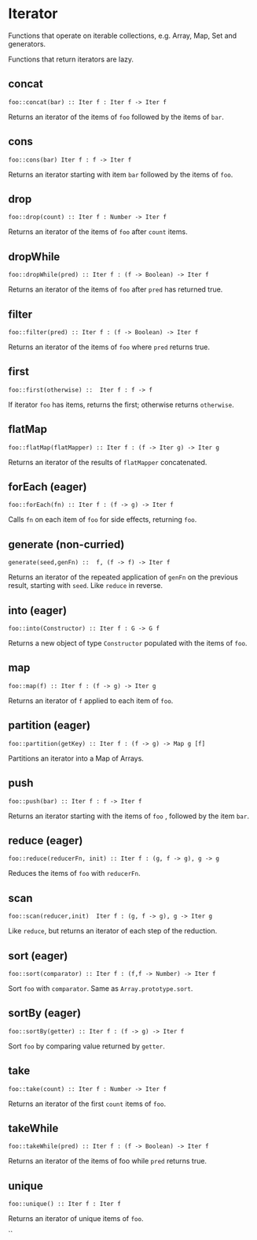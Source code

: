# Iterator

Functions that operate on iterable collections, e.g. Array, Map, Set and generators. 

Functions that return iterators are lazy.
## concat
`foo::concat(bar) :: Iter f : Iter f -> Iter f`

Returns an iterator of the items of `foo` followed by the items of `bar`.

## cons 
`foo::cons(bar) Iter f : f -> Iter f`

Returns an iterator starting with item `bar` followed by the items of `foo`.

## drop
`foo::drop(count) :: Iter f : Number -> Iter f`

Returns an iterator of the items of `foo` after `count` items.

## dropWhile
`foo::dropWhile(pred) :: Iter f : (f -> Boolean) -> Iter f`

Returns an iterator of the items of `foo` after `pred` has returned true.

## filter
`foo::filter(pred) :: Iter f : (f -> Boolean) -> Iter f `

Returns an iterator of the items of `foo` where `pred` returns true.

## first
`foo::first(otherwise) ::  Iter f : f -> f `

If iterator `foo` has items, returns the first; otherwise returns `otherwise`.

## flatMap
`foo::flatMap(flatMapper) :: Iter f : (f -> Iter g) -> Iter g`

Returns an iterator of the results of `flatMapper` concatenated. 

## forEach (eager)
`foo::forEach(fn) :: Iter f : (f -> g) -> Iter f`

Calls `fn` on each item of `foo` for side effects, returning `foo`.

## generate (non-curried)
`generate(seed,genFn) ::  f, (f -> f) -> Iter f`

Returns an iterator of the repeated application of `genFn` on the previous result, starting with `seed`. Like `reduce` in reverse.

## into (eager)
`foo::into(Constructor) :: Iter f : G -> G f`

Returns a new object of type `Constructor` populated with the items of `foo`.

## map 
`foo::map(f) :: Iter f : (f -> g) -> Iter g`

Returns an iterator of `f` applied to each item of `foo`.

## partition (eager)
`foo::partition(getKey) :: Iter f : (f -> g) -> Map g [f]`

Partitions an iterator into a Map of Arrays.

## push
`foo::push(bar) :: Iter f : f -> Iter f`

Returns an iterator starting with the items of `foo` , followed by the item `bar`.

## reduce (eager)
`foo::reduce(reducerFn, init) :: Iter f : (g, f -> g), g -> g`

Reduces the items of `foo` with `reducerFn`.

## scan
`foo::scan(reducer,init)  Iter f : (g, f -> g), g -> Iter g`

Like `reduce`, but returns an iterator of each step of the reduction.

## sort (eager)
`foo::sort(comparator) :: Iter f : (f,f -> Number) -> Iter f`

Sort `foo` with `comparator`.  Same as `Array.prototype.sort`.

## sortBy (eager)
`foo::sortBy(getter) :: Iter f : (f -> g) -> Iter f`

Sort `foo` by comparing value returned by `getter`.

## take
`foo::take(count) :: Iter f : Number -> Iter f`

Returns an iterator of the first `count` items of `foo`.

## takeWhile
`foo::takeWhile(pred) :: Iter f : (f -> Boolean) -> Iter f`

Returns an iterator of the items of foo while `pred` returns true. 

## unique
`foo::unique() :: Iter f : Iter f`

Returns an iterator of unique items of `foo`.

``